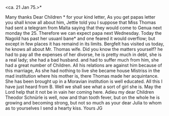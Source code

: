  <ca. 21 Jan 75.>*

Many thanks Dear Children <Fried>* for your kind letter, As you get papas letter you shall know all about him, Jettle told you I suppose that Miss Thomas had sent a telegram from Malta saying that they would come to Genua next monday the 25. Therefore we can expect papa next Wednesday. Today the Nagold has past her usuanl bane* and one feared it would overflow; but except in few places it has remaind in its limits. Bergfelt has visited us today, he knows all about Mr. Thomas wife. Did you know the matters yourself? he had to pay all the expenses of her divorse, he is pretty much in debt, she is a real lady; she had a bad husband. and had to suffer much from him, she had a great number of Children. All his relations are against him because of this marriage, As she had nothing to live she became house Mistriss in the mad institution where his mother is, there Thomas made her acquintance. She has been brought up in a Moravian institution is well educated. All this I have just heard from B. Well we shall see what a sort of girl she is. May the Lord help that it not be in vain her coming here. Adieu my dear Children Theodor Schnürle is well, now and than tooth fever, but on the whole he is growing and becoming strong, but not so much as your dear Julia to whom as to yourselves I send a hearty kiss.
 Yours JG

